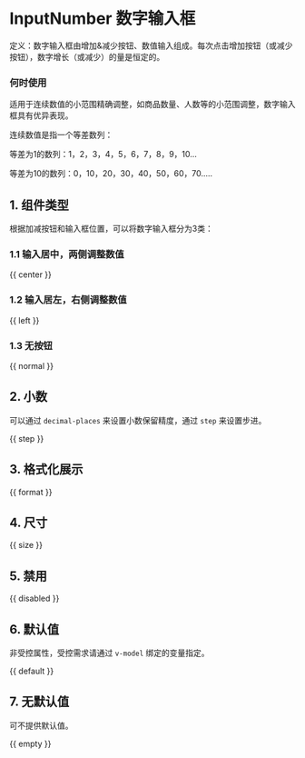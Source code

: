 # InputNumber 数字输入框

定义：数字输入框由增加&减少按钮、数值输入组成。每次点击增加按钮（或减少按钮），数字增长（或减少）的量是恒定的。

### 何时使用

适用于连续数值的小范围精确调整，如商品数量、人数等的小范围调整，数字输入框具有优异表现。

连续数值是指一个等差数列：

等差为1的数列：1，2，3，4，5，6，7，8，9，10...

等差为10的数列：0，10，20，30，40，50，60，70.....

## 1. 组件类型

根据加减按钮和输入框位置，可以将数字输入框分为3类：

### 1.1 输入居中，两侧调整数值

{{ center }}

### 1.2 输入居左，右侧调整数值

{{ left }}

### 1.3 无按钮

{{ normal }}

## 2. 小数

可以通过 `decimal-places` 来设置小数保留精度，通过 `step` 来设置步进。

{{ step }}

## 3. 格式化展示

{{ format }}

## 4. 尺寸

{{ size }}

## 5. 禁用

{{ disabled }}

## 6. 默认值

非受控属性，受控需求请通过 `v-model` 绑定的变量指定。

{{ default }}

## 7. 无默认值

可不提供默认值。

{{ empty }}
